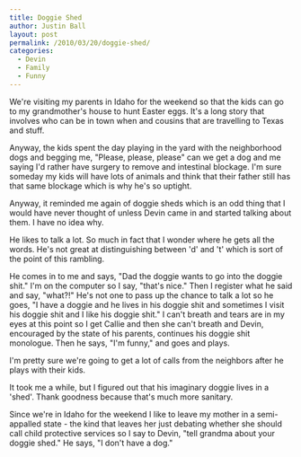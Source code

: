 ```yaml
---
title: Doggie Shed
author: Justin Ball
layout: post
permalink: /2010/03/20/doggie-shed/
categories:
  - Devin
  - Family
  - Funny
---
```

We're visiting my parents in Idaho for the weekend so that the kids can go to my grandmother's house to hunt Easter eggs. It's a long story that involves who can be in town when and cousins that are travelling to Texas and stuff.

Anyway, the kids spent the day playing in the yard with the neighborhood dogs and begging me, "Please, please, please" can we get a dog and me saying I'd rather have surgery to remove and intestinal blockage. I'm sure someday my kids will have lots of animals and think that their father still has that same blockage which is why he's so uptight.

Anyway, it reminded me again of doggie sheds which is an odd thing that I would have never thought of unless Devin came in and started talking about them. I have no idea why.

He likes to talk a lot. So much in fact that I wonder where he gets all the words. He's not great at distinguishing between 'd' and 't' which is sort of the point of this rambling.

He comes in to me and says, "Dad the doggie wants to go into the doggie shit." I'm on the computer so I say, "that's nice." Then I register what he said and say, "what?!" He's not one to pass up the chance to talk a lot so he goes, "I have a doggie and he lives in his doggie shit and sometimes I visit his doggie shit and I like his doggie shit." I can't breath and tears are in my eyes at this point so I get Callie and then she can't breath and Devin, encouraged by the state of his parents, continues his doggie shit monologue. Then he says, "I'm funny," and goes and plays.

I'm pretty sure we're going to get a lot of calls from the neighbors after he plays with their kids.

It took me a while, but I figured out that his imaginary doggie lives in a 'shed'. Thank goodness because that's much more sanitary.

Since we're in Idaho for the weekend I like to leave my mother in a semi-appalled state - the kind that leaves her just debating whether she should call child protective services so I say to Devin, "tell grandma about your doggie shed." He says, "I don't have a dog."